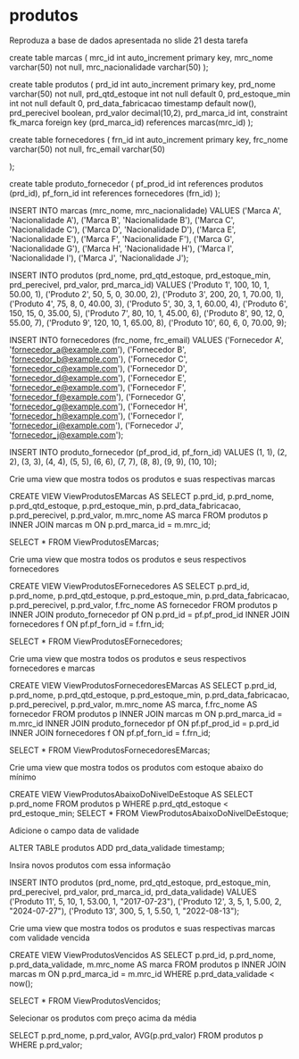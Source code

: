 # produtos

Reproduza a base de dados apresentada no slide 21 desta tarefa

create table marcas (
mrc_id int auto_increment primary key,
mrc_nome varchar(50) not null,
mrc_nacionalidade varchar(50)
);

create table produtos (
prd_id int auto_increment primary key,
prd_nome varchar(50) not null,
prd_qtd_estoque int not null default 0,
prd_estoque_min int not null default 0,
prd_data_fabricacao timestamp default now(),
prd_perecivel boolean,
prd_valor decimal(10,2),
prd_marca_id int,
constraint fk_marca foreign key (prd_marca_id) references marcas(mrc_id)
);

create table fornecedores (
frn_id int auto_increment primary key,
frc_nome varchar(50) not null,
frc_email varchar(50)

);

create table produto_fornecedor (
    pf_prod_id int references produtos (prd_id),
    pf_forn_id int references fornecedores (frn_id)
);

INSERT INTO marcas (mrc_nome, mrc_nacionalidade) VALUES
('Marca A', 'Nacionalidade A'),
('Marca B', 'Nacionalidade B'),
('Marca C', 'Nacionalidade C'),
('Marca D', 'Nacionalidade D'),
('Marca E', 'Nacionalidade E'),
('Marca F', 'Nacionalidade F'),
('Marca G', 'Nacionalidade G'),
('Marca H', 'Nacionalidade H'),
('Marca I', 'Nacionalidade I'),
('Marca J', 'Nacionalidade J');

INSERT INTO produtos (prd_nome, prd_qtd_estoque, prd_estoque_min, prd_perecivel, prd_valor, prd_marca_id) VALUES
('Produto 1', 100, 10, 1, 50.00, 1),
('Produto 2', 50, 5, 0, 30.00, 2),
('Produto 3', 200, 20, 1, 70.00, 1),
('Produto 4', 75, 8, 0, 40.00, 3),
('Produto 5', 30, 3, 1, 60.00, 4),
('Produto 6', 150, 15, 0, 35.00, 5),
('Produto 7', 80, 10, 1, 45.00, 6),
('Produto 8', 90, 12, 0, 55.00, 7),
('Produto 9', 120, 10, 1, 65.00, 8),
('Produto 10', 60, 6, 0, 70.00, 9);

INSERT INTO fornecedores (frc_nome, frc_email) VALUES
('Fornecedor A', 'fornecedor_a@example.com'),
('Fornecedor B', 'fornecedor_b@example.com'),
('Fornecedor C', 'fornecedor_c@example.com'),
('Fornecedor D', 'fornecedor_d@example.com'),
('Fornecedor E', 'fornecedor_e@example.com'),
('Fornecedor F', 'fornecedor_f@example.com'),
('Fornecedor G', 'fornecedor_g@example.com'),
('Fornecedor H', 'fornecedor_h@example.com'),
('Fornecedor I', 'fornecedor_i@example.com'),
('Fornecedor J', 'fornecedor_j@example.com');


INSERT INTO produto_fornecedor (pf_prod_id, pf_forn_id) VALUES
(1, 1),
(2, 2),
(3, 3),
(4, 4),
(5, 5),
(6, 6),
(7, 7),
(8, 8),
(9, 9),
(10, 10);


Crie uma view que mostra todos os produtos e suas respectivas marcas

CREATE VIEW ViewProdutosEMarcas AS
SELECT
    p.prd_id,
    p.prd_nome,
    p.prd_qtd_estoque,
    p.prd_estoque_min,
    p.prd_data_fabricacao,
    p.prd_perecivel,
    p.prd_valor,
    m.mrc_nome AS marca
FROM produtos p
INNER JOIN marcas m ON p.prd_marca_id = m.mrc_id;

SELECT * FROM ViewProdutosEMarcas;


Crie uma view que mostra todos os produtos e seus respectivos fornecedores

CREATE VIEW ViewProdutosEFornecedores AS
SELECT
    p.prd_id,
    p.prd_nome,
    p.prd_qtd_estoque,
    p.prd_estoque_min,
    p.prd_data_fabricacao,
    p.prd_perecivel,
    p.prd_valor,
    f.frc_nome AS fornecedor
FROM produtos p
INNER JOIN produto_fornecedor pf ON p.prd_id = pf.pf_prod_id
INNER JOIN fornecedores f ON pf.pf_forn_id = f.frn_id;

SELECT * FROM ViewProdutosEFornecedores;


Crie uma view que mostra todos os produtos e seus respectivos fornecedores e
marcas

CREATE VIEW ViewProdutosFornecedoresEMarcas AS
SELECT
    p.prd_id,
    p.prd_nome,
    p.prd_qtd_estoque,
    p.prd_estoque_min,
    p.prd_data_fabricacao,
    p.prd_perecivel,
    p.prd_valor,
    m.mrc_nome AS marca,
    f.frc_nome AS fornecedor
FROM produtos p
INNER JOIN marcas m ON p.prd_marca_id = m.mrc_id
INNER JOIN produto_fornecedor pf ON pf.pf_prod_id = p.prd_id
INNER JOIN fornecedores f ON pf.pf_forn_id = f.frn_id;

SELECT * FROM ViewProdutosFornecedoresEMarcas;


Crie uma view que mostra todos os produtos com estoque abaixo do mínimo

CREATE VIEW ViewProdutosAbaixoDoNivelDeEstoque AS SELECT p.prd_nome FROM produtos p WHERE p.prd_qtd_estoque < prd_estoque_min;
SELECT * FROM ViewProdutosAbaixoDoNivelDeEstoque;


Adicione o campo data de validade

ALTER TABLE produtos
ADD prd_data_validade timestamp;


Insira novos produtos com essa informação

INSERT INTO produtos (prd_nome, prd_qtd_estoque, prd_estoque_min, prd_perecivel, prd_valor, prd_marca_id, prd_data_validade) VALUES
('Produto 11', 5, 10, 1, 53.00, 1,  "2017-07-23"),
('Produto 12', 3, 5, 1, 5.00, 2,  "2024-07-27"),
('Produto 13', 300, 5, 1, 5.50, 1,  "2022-08-13");


Crie uma view que mostra todos os produtos e suas respectivas marcas com
validade vencida

CREATE VIEW ViewProdutosVencidos AS
SELECT
    p.prd_id,
	p.prd_nome,
    p.prd_data_validade,
    m.mrc_nome AS marca
FROM produtos p
INNER JOIN marcas m ON p.prd_marca_id = m.mrc_id WHERE p.prd_data_validade < now();

SELECT * FROM ViewProdutosVencidos;


Selecionar os produtos com preço acima da média

SELECT p.prd_nome, p.prd_valor, AVG(p.prd_valor) FROM produtos p WHERE p.prd_valor;



